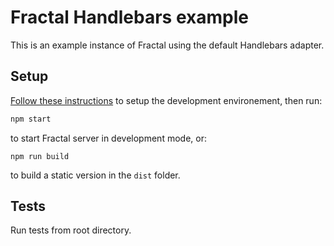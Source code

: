 # Fractal Handlebars example

This is an example instance of Fractal using the default Handlebars adapter.

## Setup

[Follow these instructions](https://github.com/frctl/fractal#development) to setup the development environement, then run:

```bash
npm start
```

to start Fractal server in development mode, or:

```
npm run build
```

to build a static version in the `dist` folder.

## Tests

Run tests from root directory.
